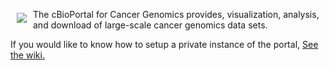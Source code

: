 <a href="http://cbioportal.org"><img src="http://www.cbioportal.org/images/cbioportal_logo.png" align="left" hspace="10" vspace="6"></a>

The cBioPortal for Cancer Genomics provides, visualization, analysis, and download of large-scale cancer genomics data sets.

If you would like to know how to setup a private instance of the portal, [See the wiki.](https://github.com/cBioPortal/cbioportal/wiki)
